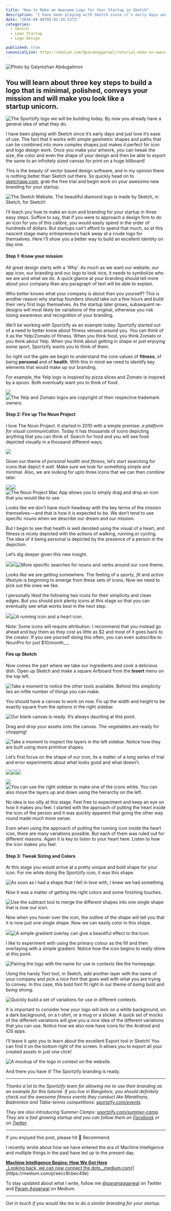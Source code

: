 ```yaml
---
title: "How to Make an Awesome Logo for Your Startup in Sketch"
description: "I have been playing with Sketch since it’s early days and just love it’s ease of use. The fact that it works with simple geometric shapes and paths that can be combined into more complex shapes just…"
date: "2016-04-04T05:02:34.537Z"
categories: 
  - Sketch
  - Lean Startup
  - Logo Design

published: true
canonicalLink: https://medium.com/@paramaggarwal/tutorial-make-an-awesome-logo-for-your-startup-with-sketch-6a7a9187023c
---
```


![[Photo by Galymzhan Abdugalimov](https://unsplash.com/photos/ICW6QYOcdlg)](./asset-1.jpeg)

## You will learn about three key steps to build a logo that is minimal, polished, conveys your mission and will make you look like a startup unicorn.

![The Sportzify logo we will be building today. By now you already have a general idea of what they do.](./asset-2.png)

I have been playing with Sketch since it’s early days and just love it’s ease of use. The fact that it works with simple geometric shapes and paths that can be combined into more complex shapes just makes it perfect for icon and logo design work. Once you make your artwork, you can tweak the size, the color and even the shape of your design and then be able to export the same to an infinitely sized canvas for print on a huge billboard!

This is the beauty of vector based design software, and in my opinion there is nothing better than Sketch out there. So quickly head on to [sketchapp.com](https://www.sketchapp.com), grab the free trial and begin work on your awesome new branding for your startup.

![The Sketch Website. The beautiful diamond logo is made by Sketch, in Sketch, for Sketch!](./asset-3.png)

I’ll teach you how to make an icon and branding for your startup in three easy steps. Suffice to say, that if you were to approach a design firm to do an icon for you of this calibre, you would easily spend in the order of hundreds of dollars. But startups can’t afford to spend that much, so at this nascent stage many entrepreneurs hack away at a crude logo for themselves. Here I’ll show you a better way to build an excellent identity on day one.

#### Step 1: Know your mission

All great design starts with a ‘Why’. As much as we want our website, our app icon, our branding and our logo to look nice, it needs to symbolize who we are and what we do. A quick glance at your branding should tell more about your company than any paragraph of text will be able to explain.

Who better knows what your company is about than you yourself? This is another reason why startup founders should take out a few hours and build their very first logo themselves. As the startup later grows, subsequent re-designs will most likely be variations of the original, otherwise you risk losing awareness and recognition of your branding.

We’ll be working with Sportzify as an example today. Sportzify started out of a need to better know about fitness venues around you. You can think of it as the Yelp/Zomato of fitness. When you think food, you think Zomato or you think about Yelp. When you think about getting in shape or just enjoying some sport, Sportzify wants you to think of them.

So right out the gate we begin to understand the core values of **fitness**, of being **personal** and of **health**. With this in mind we need to identify key elements that would make up our branding.

For example, the Yelp logo is inspired by pizza slices and Zomato is inspired by a spoon. Both eventually want you to think of food.

![](./asset-4.png)![The Yelp and Zomato logos are copyright of their respective trademark owners.](./asset-5.jpeg)

#### Step 2: Fire up The Noun Project

I love The Noun Project. It started in 2010 with a simple premise: _a platform for visual communication._ Today it has thousands of icons depicting anything that you can think of. Search for food and you will see food depicted visually in a thousand different ways.

![](./asset-6.png)

Given our theme of _personal health and fitness_, let’s start searching for icons that depict it well. Make sure we look for something simple and minimal. Also, we are looking for upto three icons that we can then combine later.

![](./asset-7.png)![](./asset-8.png)![The Noun Project Mac App allows you to simply drag and drop an icon that you would like to use.](./asset-9.png)

Looks like we don’t have much headway with the key terms of the mission themselves — and that is how it is expected to be. We don’t tend to use specific nouns when we describe our dream and our mission.

But I begin to see that health is well denoted using the visual of a heart, and fitness is nicely depicted with the actions of walking, running or cycling. The idea of it being personal is depicted by the presence of a person in the depiction.

Let’s dig deeper given this new insight.

![](./asset-10.png)![](./asset-11.png)![More specific searches for nouns and verbs around our core theme.](./asset-12.png)

Looks like we are getting somewhere. The feeling of a _sporty_, _fit_ and _active_ lifestyle is beginning to emerge from these sets of icons. Now we need to pick out the ones we like.

I personally liked the following two icons for their simplicity and clean edges. But you should pick plenty icons at this stage so that you can eventually see what works best in the next step.

![](./asset-13.png)![A running icon and a heart icon.](./asset-14.png)

Note: Some icons will require attribution. I recommend that you instead go ahead and buy them as they cost as little as $2 and most of it goes back to the creator. If you see yourself doing this often, you can even subscribe to NounPro for just $10/month_._

#### Fire up Sketch

Now comes the part where we take our ingredients and cook a delicious dish. Open up Sketch and make a square Artboard from the **Insert** menu on the top left.

![Take a moment to notice the other tools available. Behind this simplicity lies an infite number of things you can make.](./asset-15.png)

You should have a canvas to work on now. Fix up the width and height to be exactly square from the options in the right sidebar.

![Our blank canvas is ready. It’s always daunting at this point.](./asset-16.png)

Drag and drop your assets onto the canvas. The vegetables are ready for chopping!

![Take a moment to inspect the layers in the left sidebar. Notice how they are built using more primitive shapes.](./asset-17.png)

Let’s first focus on the shape of our icon, its a matter of a long series of trial and error experiments about what looks good and what doesn’t.

![](./asset-18.png)![](./asset-19.png)![](./asset-20.png)

![](./asset-21.png)![You can use the right sidebar to make one of the icons white. You can also move the layers up and down using the heirarchy on the left.](./asset-22.png)

No idea is too silly at this stage. Feel free to experiment and keep an eye on how it makes you feel. I started with the approach of putting the heart inside the icon of the person and it was quickly apparent that going the other way round made much more sense.

Even when using the approach of putting the running icon inside the heart icon, there are many variations possible. But each of them was ruled out for different reasons. Again it is key to listen to your heart here. Listen to how the icon makes you feel.

#### Step 3: Tweak Sizing and Colors

At this stage you would arrive at a pretty unique and bold shape for your icon. For me while doing the Sportzify icon, it was this shape.

![As soon as I had a shape that I fell in love with, I knew we had something.](./asset-23.png)

Now it was a matter of getting the right colors and some finishing touches.

![Use the subtract tool to merge the different shapes into one single shape that is now our icon.](./asset-24.png)

Now when you hover over the icon, the outline of the shape will tell you that it is now just one single shape. Now we can easily color in this shape.

![](./asset-25.png)![A simple gradient overlay can give a beautiful effect to the icon.](./asset-26.png)

I like to experiment with using the primary colour as the fill and then overlaying with a simple gradient. Notice how the icon begins to really shine at this point.

![Pairing the logo with the name for use in contexts like the homepage.](./asset-27.png)

Using the handy Text tool, in Sketch, add another layer with the name of your company and pick a nice font that goes well with what you are trying to convey. In this case, this bold font fit right in our theme of _being bold_ and _being strong_.

![Quickly build a set of variations for use in different contexts.](./asset-28.png)

It is important to consider how your logo will look on a white background, on a dark background, on a t-shirt, or a mug or a sticker. A quick set of mocks of the different variations will give you a nice idea of the different variations that you can use. Notice how we also now have icons for the Android and iOS apps.

I’ll leave it upto you to learn about the excellent Export tool in Sketch! You can find it on the bottom right of the screen. It allows you to export all your created assets in just one click!

![A mockup of the logo in context on the website.](./asset-29.png)

And there you have it! The Sportzify branding is ready.

---

_Thanks a lot to the Sportzify team for allowing me to use their branding as an example for this tutorial. If you live in Bangalore, you should definitely check out the awesome fitness events they conduct like Marathons, Badminton and Table-tennis competitions:_ [_sportzify.com/events_](http://sportzify.com/events)_._

_They are also introducing Summer Camps:_ [_sportzify.com/summer-camp_](http://www.sportzify.com/summer-camp)_. They are a fast growing startup and you can follow them on_ [_Facebook_](https://www.facebook.com/sportzify/?fref=ts) _or on_ [_Twitter_](https://twitter.com/sportzify)_._

---

If you enjoyed this post, please hit 💚 Recommend.

I recently wrote about how we have entered the era of Machine Intelligence and multiple things in the past have led up to the present day.

[**Machine Intelligence Begins: How We Got Here**  
_Looking back, we can now connect the dots._medium.com](https://medium.com/p/eecc8cbec49e "https://medium.com/p/eecc8cbec49e")[](https://medium.com/p/eecc8cbec49e)

To stay updated about what I write, follow me [@paramaggarwal](https://twitter.com/paramaggarwal) on Twitter and [Param Aggarwal](https://medium.com/@paramaggarwal) on Medium.

---

_Get in touch if you would like me to do a similar branding for your startup._